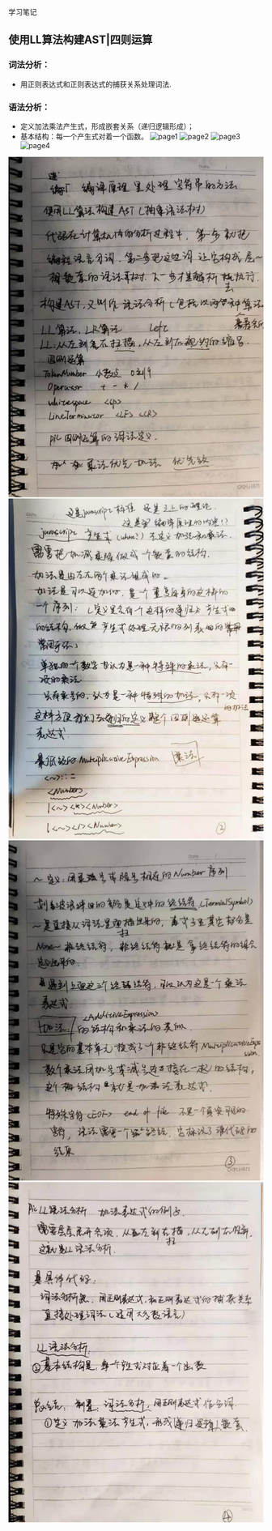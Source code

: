 学习笔记
## 使用LL算法构建AST|四则运算
### 词法分析：
* 用正则表达式和正则表达式的捕获关系处理词法.
### 语法分析：
* 定义加法乘法产生式，形成嵌套关系（递归逻辑形成）；
* 基本结构：每一个产生式对着一个函数。
![page1](https://wx3.sinaimg.cn/mw690/006TmFq8ly1glukdqt7hoj30u0140tfd.jpg)
![page2](https://wx3.sinaimg.cn/mw690/006TmFq8ly1glukdru046j30u0140agq.jpg)
![page3](https://wx3.sinaimg.cn/mw690/006TmFq8ly1glukdpo94sj30u0140wkz.jpg)
![page4](https://wx2.sinaimg.cn/mw690/006TmFq8ly1glukdssa7ej30u0140grd.jpg)

![page1](./images/week03-1.jpg)
![page2](./images/week03-2.jpg)
![page3](./images/week03-3.jpg)
![page4](./images/week03-4.jpg)
